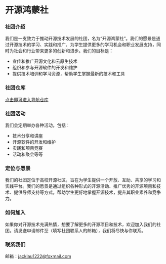 # 开源鸿蒙社

### 社团介绍

我们是一支致力于推动开源技术发展的社团，名为“开源鸿蒙社”。我们的愿景是通过开源技术的学习、实践和推广，为学生提供更多的学习机会和职业发展支持，同时为社会和行业带来更多的创新和进步。我们的目标是：
* 宣传和推广开源文化和云原生技术
* 组织和参与开源软件的开发和维护
* 提供技术培训和学习资源，帮助学生掌握最新的技术和工具

### 社团仓库

[点击即可进入导航仓库](./OSC_main)

### 社团活动
我们会定期举办各种活动，包括：

* 技术分享和讲座
* 开源软件的开发和维护
* 实践和项目竞赛
* 活动和聚会等等

### 定位与愿景

我们的社团定位于高校开源社区，旨在为学生提供一个开放、互助、共享的学习和实践平台。我们的愿景是通过组织各种形式的开源活动、推广优秀的开源项目和技术、提供导师支持等方式，帮助学生更好地掌握开源技术，提升其职业素养和竞争力。


### 如何加入

如果你对开源技术充满热情，想要了解更多的开源项目和技术，欢迎加入我们的社团。请发送申请邮件至（填写社团联系人的邮箱），我们将尽快与你联系。

### 联系我们

邮箱：jacklau1222@foxmail.com
